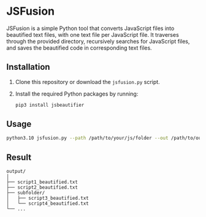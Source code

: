 # JSFusion

JSFusion is a simple Python tool that converts JavaScript files into beautified text files, with one text file per JavaScript file. It traverses through the provided directory, recursively searches for JavaScript files, and saves the beautified code in corresponding text files.

## Installation

1. Clone this repository or download the `jsfusion.py` script.
2. Install the required Python packages by running:

   ```bash
   pip3 install jsbeautifier
   ```

## Usage

```bash
python3.10 jsfusion.py --path /path/to/your/js/folder --out /path/to/output/folder
```

## Result

```
output/
│
├── script1_beautified.txt
├── script2_beautified.txt
├── subfolder/
│   ├── script3_beautified.txt
│   └── script4_beautified.txt
└── ...
``````
